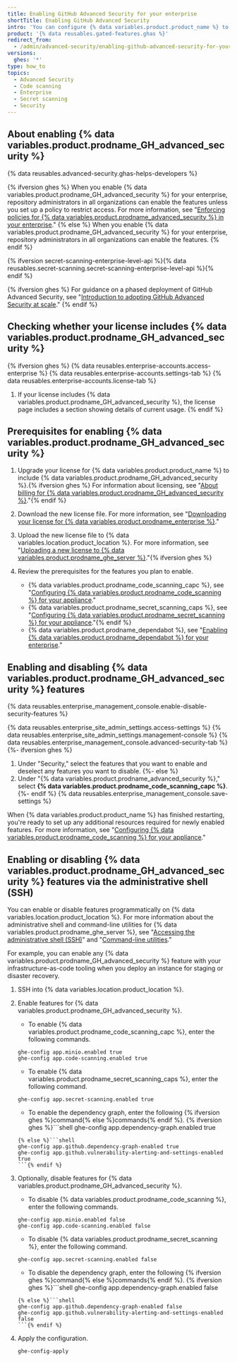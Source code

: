```yaml
---
title: Enabling GitHub Advanced Security for your enterprise
shortTitle: Enabling GitHub Advanced Security
intro: 'You can configure {% data variables.product.product_name %} to include {% data variables.product.prodname_GH_advanced_security %}. This provides extra features that help users find and fix security problems in their code.'
product: '{% data reusables.gated-features.ghas %}'
redirect_from:
  - /admin/advanced-security/enabling-github-advanced-security-for-your-enterprise
versions:
  ghes: '*'
type: how_to
topics:
  - Advanced Security
  - Code scanning
  - Enterprise
  - Secret scanning
  - Security
---
```


## About enabling {% data variables.product.prodname_GH_advanced_security %}

{% data reusables.advanced-security.ghas-helps-developers %}

{% ifversion ghes %}
When you enable {% data variables.product.prodname_GH_advanced_security %} for your enterprise, repository administrators in all organizations can enable the features unless you set up a policy to restrict access. For more information, see "[Enforcing policies for {% data variables.product.prodname_advanced_security %} in your enterprise](/admin/policies/enforcing-policies-for-advanced-security-in-your-enterprise)."
{% else %}
When you enable {% data variables.product.prodname_GH_advanced_security %} for your enterprise, repository administrators in all organizations can enable the features.
{% endif %}

{% ifversion secret-scanning-enterprise-level-api %}{% data reusables.secret-scanning.secret-scanning-enterprise-level-api %}{% endif %}

{% ifversion ghes %}
For guidance on a phased deployment of GitHub Advanced Security, see "[Introduction to adopting GitHub Advanced Security at scale](/code-security/adopting-github-advanced-security-at-scale/introduction-to-adopting-github-advanced-security-at-scale)."
{% endif %}

## Checking whether your license includes {% data variables.product.prodname_GH_advanced_security %}

{% ifversion ghes %}
{% data reusables.enterprise-accounts.access-enterprise %}
{% data reusables.enterprise-accounts.settings-tab %}
{% data reusables.enterprise-accounts.license-tab %}
1. If your license includes {% data variables.product.prodname_GH_advanced_security %}, the license page includes a section showing details of current usage.
{% endif %}

## Prerequisites for enabling {% data variables.product.prodname_GH_advanced_security %}

1. Upgrade your license for {% data variables.product.product_name %} to include {% data variables.product.prodname_GH_advanced_security %}.{% ifversion ghes %} For information about licensing, see "[About billing for {% data variables.product.prodname_GH_advanced_security %}](/billing/managing-billing-for-github-advanced-security/about-billing-for-github-advanced-security)."{% endif %}
2. Download the new license file. For more information, see "[Downloading your license for {% data variables.product.prodname_enterprise %}](/billing/managing-your-license-for-github-enterprise/downloading-your-license-for-github-enterprise)."
3. Upload the new license file to {% data variables.location.product_location %}. For more information, see "[Uploading a new license to {% data variables.product.prodname_ghe_server %}](/billing/managing-your-license-for-github-enterprise/uploading-a-new-license-to-github-enterprise-server)."{% ifversion ghes %}
4. Review the prerequisites for the features you plan to enable.

    - {% data variables.product.prodname_code_scanning_capc %}, see "[Configuring {% data variables.product.prodname_code_scanning %} for your appliance](/admin/code-security/managing-github-advanced-security-for-your-enterprise/configuring-code-scanning-for-your-appliance#prerequisites-for-code-scanning)."
    - {% data variables.product.prodname_secret_scanning_caps %}, see "[Configuring {% data variables.product.prodname_secret_scanning %} for your appliance](/admin/advanced-security/configuring-secret-scanning-for-your-appliance#prerequisites-for-secret-scanning)."{% endif %}
    - {% data variables.product.prodname_dependabot %}, see "[Enabling {% data variables.product.prodname_dependabot %} for your enterprise](/admin/configuration/configuring-github-connect/enabling-dependabot-for-your-enterprise)."

## Enabling and disabling {% data variables.product.prodname_GH_advanced_security %} features

{% data reusables.enterprise_management_console.enable-disable-security-features %}

{% data reusables.enterprise_site_admin_settings.access-settings %}
{% data reusables.enterprise_site_admin_settings.management-console %}
{% data reusables.enterprise_management_console.advanced-security-tab %}
{%- ifversion ghes %}
1. Under "Security," select the features that you want to enable and deselect any features you want to disable.
{%- else %}
1. Under "{% data variables.product.prodname_advanced_security %}," select **{% data variables.product.prodname_code_scanning_capc %}**.
{%- endif %}
{% data reusables.enterprise_management_console.save-settings %}

When {% data variables.product.product_name %} has finished restarting, you're ready to set up any additional resources required for newly enabled features. For more information, see "[Configuring {% data variables.product.prodname_code_scanning %} for your appliance](/admin/code-security/managing-github-advanced-security-for-your-enterprise/configuring-code-scanning-for-your-appliance)."

## Enabling or disabling {% data variables.product.prodname_GH_advanced_security %} features via the administrative shell (SSH)

You can enable or disable features programmatically on {% data variables.location.product_location %}. For more information about the administrative shell and command-line utilities for {% data variables.product.prodname_ghe_server %}, see "[Accessing the administrative shell (SSH)](/admin/configuration/accessing-the-administrative-shell-ssh)" and "[Command-line utilities](/admin/configuration/command-line-utilities#ghe-config)."

For example, you can enable any {% data variables.product.prodname_GH_advanced_security %} feature with your infrastructure-as-code tooling when you deploy an instance for staging or disaster recovery.

1. SSH into {% data variables.location.product_location %}.
1. Enable features for {% data variables.product.prodname_GH_advanced_security %}.

    - To enable {% data variables.product.prodname_code_scanning_capc %}, enter the following commands.
    ```shell
    ghe-config app.minio.enabled true
    ghe-config app.code-scanning.enabled true
    ```
    - To enable {% data variables.product.prodname_secret_scanning_caps %}, enter the following command.
    ```shell
    ghe-config app.secret-scanning.enabled true
    ```
    - To enable the dependency graph, enter the following {% ifversion ghes %}command{% else %}commands{% endif %}.
    {% ifversion ghes %}```shell
    ghe-config app.dependency-graph.enabled true
    ```
    {% else %}```shell
    ghe-config app.github.dependency-graph-enabled true
    ghe-config app.github.vulnerability-alerting-and-settings-enabled true
    ```{% endif %}
2. Optionally, disable features for {% data variables.product.prodname_GH_advanced_security %}.

    - To disable {% data variables.product.prodname_code_scanning %}, enter the following commands.
    ```shell
    ghe-config app.minio.enabled false
    ghe-config app.code-scanning.enabled false
    ```
    - To disable {% data variables.product.prodname_secret_scanning %}, enter the following command.
    ```shell
    ghe-config app.secret-scanning.enabled false
    ```
    - To disable the dependency graph, enter the following {% ifversion ghes %}command{% else %}commands{% endif %}.
    {% ifversion ghes %}```shell
    ghe-config app.dependency-graph.enabled false
    ```
    {% else %}```shell
    ghe-config app.github.dependency-graph-enabled false
    ghe-config app.github.vulnerability-alerting-and-settings-enabled false
    ```{% endif %}
3. Apply the configuration.
    ```shell
    ghe-config-apply
    ```

